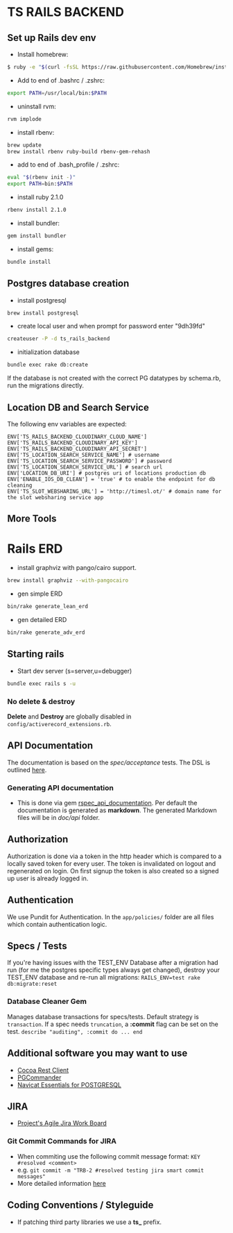# TS RAILS BACKEND

## Set up Rails dev env

* Install homebrew:
```bash
$ ruby -e "$(curl -fsSL https://raw.githubusercontent.com/Homebrew/install/master/install)"
```
* Add to end of .bashrc / .zshrc:
```bash
export PATH=/usr/local/bin:$PATH
```
* uninstall rvm:
```bash
rvm implode
```
* install rbenv:
```bash
brew update
brew install rbenv ruby-build rbenv-gem-rehash
```
* add to end of .bash_profile / .zshrc:
```bash
eval "$(rbenv init -)"
export PATH=bin:$PATH
```
* install ruby 2.1.0
```bash
rbenv install 2.1.0
```

* install bundler:
```bash
gem install bundler
```
* install gems:
```bash
bundle install
```

## Postgres database creation

* install postgresql
```bash
brew install postgresql
```
* create local user and when prompt for password enter "9dh39fd"
```bash
createuser -P -d ts_rails_backend
```
* initialization database
```bash
bundle exec rake db:create
```

If the database is not created with the correct PG datatypes by schema.rb, run the migrations directly.

## Location DB and Search Service

The following env variables are expected:

```
ENV['TS_RAILS_BACKEND_CLOUDINARY_CLOUD_NAME']
ENV['TS_RAILS_BACKEND_CLOUDINARY_API_KEY']
ENV['TS_RAILS_BACKEND_CLOUDINARY_API_SECRET']
ENV['TS_LOCATION_SEARCH_SERVICE_NAME'] # username
ENV['TS_LOCATION_SEARCH_SERVICE_PASSWORD'] # password
ENV['TS_LOCATION_SEARCH_SERVICE_URL'] # search url
ENV['LOCATION_DB_URI'] # postgres uri of locations production db
ENV['ENABLE_IOS_DB_CLEAN'] = 'true' # to enable the endpoint for db cleaning
ENV['TS_SLOT_WEBSHARING_URL'] = 'http://timesl.ot/' # domain name for the slot websharing service app
```

## More Tools

# Rails ERD

* install graphviz with pango/cairo support.
```bash
brew install graphviz --with-pangocairo
```
* gen simple ERD
```bash
bin/rake generate_lean_erd
```

* gen detailed ERD
```bash
bin/rake generate_adv_erd
```


## Starting rails

* Start dev server (s=server,u=debugger)

```bash
bundle exec rails s -u
```

### No delete & destroy

**Delete** and **Destroy** are globally disabled in ```config/activerecord_extensions.rb```.

## API Documentation

The documentation is based on the *spec/acceptance* tests.
The DSL is outlined [here](https://github.com/zipmark/rspec_api_documentation#dsl).

### Generating API documentation

* This is done via gem [rspec_api_documentation](https://github.com/zipmark/rspec_api_documentation).
Per default the documentation is generated as **markdown**.
The generated Markdown files will be in *doc/api* folder.

## Authorization

Authorization is done via a token in the http header which is compared to a locally saved token for every user. The token is invalidated on logout and regenerated on login.
On first signup the token is also created so a signed up user is already logged in.

## Authentication

We use Pundit for Authentication. In the ```app/policies/``` folder are all files which contain authentication logic.

## Specs / Tests

If you're having issues with the TEST_ENV Database after a migration had run
(for me the postgres specific types always get changed), destroy your TEST_ENV
database and re-run all migrations: ```RAILS_ENV=test rake db:migrate:reset```

### Database Cleaner Gem

Manages database transactions for specs/tests.
Default strategy is ```transaction```.
If a spec needs ```truncation```, a **:commit** flag can be set on the test.
```describe "auditing", :commit do ... end```


## Additional software you may want to use

* [Cocoa Rest Client](http://mmattozzi.github.io/cocoa-rest-client/)
* [PGCommander](https://eggerapps.at/pgcommander/)
* [Navicat Essentials for POSTGRESQL](https://itunes.apple.com/de/app/navicat-essentials-for-postgresql/id466725643?l=en&mt=12)

## JIRA

* [Project's Agile Jira Work Board](https://timeslot.atlassian.net/secure/RapidBoard.jspa?rapidView=2&view=detail)

### Git Commit Commands for JIRA

* When commiting use the following commit message format: `KEY #resolved <comment>`
* e.g. `git commit -m "TRB-2 #resolved testing jira smart commit messages"`
* More detailed information [here](https://confluence.atlassian.com/display/AOD/Processing+JIRA+issues+with+commit+messages)

## Coding Conventions / Styleguide

* If patching third party libraries we use a **ts_** prefix.
